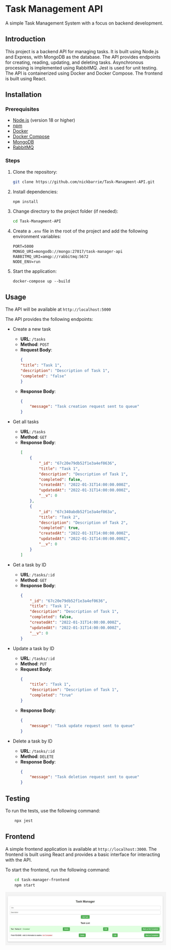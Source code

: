 # Task Management API

A simple Task Management System with a focus on backend development. 

## Introduction
This project is a backend API for managing tasks. It is built using Node.js and Express, with MongoDB as the database. The API provides endpoints for creating, reading, updating, and deleting tasks. Asynchronous processing is implemented using RabbitMQ. Jest is used for unit testing. The API is containerized using Docker and Docker Compose. The frontend is built using React.

## Installation
### Prerequisites
- [Node.js](https://nodejs.org/) (version 18 or higher)
- [npm](https://www.npmjs.com/)
- [Docker](https://www.docker.com/)
- [Docker Compose](https://docs.docker.com/compose/)
- [MongoDB](https://www.mongodb.com/)
- [RabbitMQ](https://www.rabbitmq.com/)

### Steps
1. Clone the repository:
   ```sh
   git clone https://github.com/nickbarrie/Task-Managment-API.git
    ```
2. Install dependencies:
    ```sh
    npm install
    ```
3. Change directory to the project folder (if needed):
    ```sh
    cd Task-Managment-API
    ```
4. Create a `.env` file in the root of the project and add the following environment variables:
    ```
    PORT=5000
    MONGO_URI=mongodb://mongo:27017/task-manager-api
    RABBITMQ_URI=amqp://rabbitmq:5672
    NODE_ENV=run
    ```
5. Start the application:
    ``` 
    docker-compose up --build
    ```


## Usage

The API will be available at `http://localhost:5000`

The API provides the following endpoints:

- Create a new task
    - **URL**: `/tasks`
    - **Method**: `POST`
    - **Request Body**:
        ```json
        {
        "title": "Task 1",
        "description": "Description of Task 1",
        "completed": "false"
        }
        ```
    - **Response Body**:
        ```json
        {
            "message": "Task creation request sent to queue"
        }
        ```

- Get all tasks
    - **URL**: `/tasks`
    - **Method**: `GET`
    - **Response Body**:
        ```json
        [
            {
                "_id": "67c20e79db52f1e3a4ef0636",
                "title": "Task 1",
                "description": "Description of Task 1",
                "completed": false,
                "createdAt": "2022-01-31T14:00:00.000Z",
                "updatedAt": "2022-01-31T14:00:00.000Z",
                "__v": 0
            },
            {
                "_id": "67c340abdb52f1e3a4ef063a",
                "title": "Task 2",
                "description": "Description of Task 2",
                "completed": true,
                "createdAt": "2022-01-31T14:00:00.000Z",
                "updatedAt": "2022-01-31T14:00:00.000Z",
                "__v": 0
            }
        ]
        ```

- Get a task by ID
    - **URL**: `/tasks/:id`
    - **Method**: `GET`
    - **Response Body**:
        ```json
        {
            "_id": "67c20e79db52f1e3a4ef0636",
            "title": "Task 1",
            "description": "Description of Task 1",
            "completed": false,
            "createdAt": "2022-01-31T14:00:00.000Z",
            "updatedAt": "2022-01-31T14:00:00.000Z",
            "__v": 0
        }
        ```

- Update a task by ID
    - **URL**: `/tasks/:id`
    - **Method**: `PUT`
    - **Request Body**:
        ```json
        {
            "title": "Task 1",
            "description": "Description of Task 1",
            "completed": "true"
        }
        ```
    - **Response Body**:
        ```json
        {
            "message": "Task update request sent to queue"
        }
        ```
- Delete a task by ID
    - **URL**: `/tasks/:id`
    - **Method**: `DELETE`
    - **Response Body**:
        ```json
        {
            "message": "Task deletion request sent to queue"
        }
        ```
## Testing

To run the tests, use the following command:
```sh
    npx jest
```

## Frontend

A simple frontend application is available at `http://localhost:3000`. The frontend is built using React and provides a basic interface for interacting with the API.

To start the frontend, run the following command:
```sh
    cd task-manager-frontend
    npm start
```


![ui image](images/UIExample.JPG)

